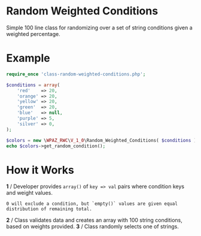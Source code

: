# Random Weighted Conditions

Simple 100 line class for randomizing over a set of string conditions given a weighted percentage.

# Example

```php
require_once 'class-random-weighted-conditions.php';

$conditions = array(
	'red'    => 20,
	'orange' => 20,
	'yellow' => 20,
	'green'  => 20,
	'blue'   => null,
	'purple' => 5,
	'silver' => 0,
);

$colors = new \WPAZ_RWC\V_1_0\Random_Weighted_Conditions( $conditions );
echo $colors->get_random_condition();
```

# How it Works
**1** / Developer provides `array()` of `key => val` pairs where condition keys and weight values. 
```
0 will exclude a condition, but `empty()` values are given equal distribution of remaining total.
```
**2** / Class validates data and creates an array with 100 string conditions, based on weights provided.
**3** / Class randomly selects one of strings.
